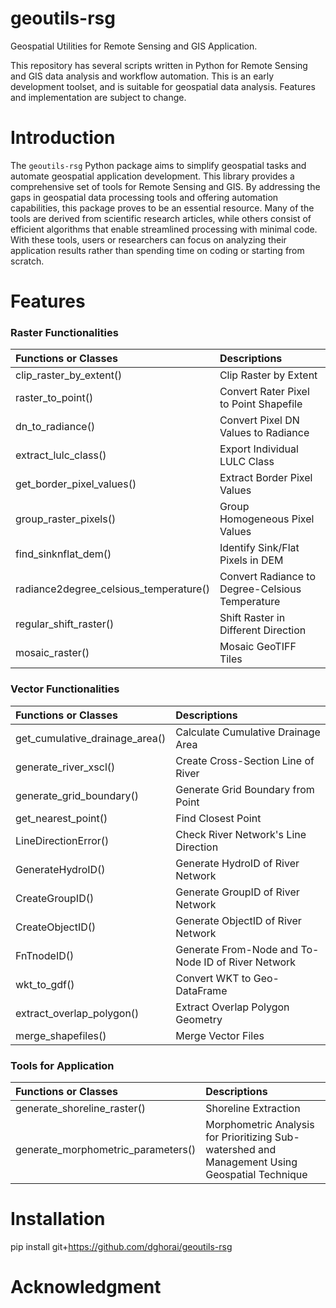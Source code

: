 # geoutils-rsg

Geospatial Utilities for Remote Sensing and GIS Application.

This repository has several scripts written in Python for Remote Sensing and GIS data analysis and workflow automation. This is an early development toolset, and is suitable for geospatial data analysis. Features and implementation are subject to change.

# Introduction

The `geoutils-rsg` Python package aims to simplify geospatial tasks and automate geospatial application development. This library provides a comprehensive set of tools for Remote Sensing and GIS. By addressing the gaps in geospatial data processing tools and offering automation capabilities, this package proves to be an essential resource. Many of the tools are derived from scientific research articles, while others consist of efficient algorithms that enable streamlined processing with minimal code. With these tools, users or researchers can focus on analyzing their application results rather than spending time on coding or starting from scratch.

# Features

### Raster Functionalities

| Functions or Classes                   | Descriptions                                    |
| :------------------------------------- | :---------------------------------------------- |
| clip_raster_by_extent()                | Clip Raster by Extent                           |
| raster_to_point()                      | Convert Rater Pixel to Point Shapefile          |
| dn_to_radiance()                       | Convert Pixel DN Values to Radiance             |
| extract_lulc_class()                   | Export Individual LULC Class                    |
| get_border_pixel_values()              | Extract Border Pixel Values                     |
| group_raster_pixels()                  | Group Homogeneous Pixel Values                  |
| find_sinknflat_dem()                   | Identify Sink/Flat Pixels in DEM                |
| radiance2degree_celsious_temperature() | Convert Radiance to Degree-Celsious Temperature |
| regular_shift_raster()                 | Shift Raster in Different Direction             |
| mosaic_raster()                        | Mosaic GeoTIFF Tiles                            |

### Vector Functionalities

| Functions or Classes           | Descriptions                                       |
| :----------------------------- | :------------------------------------------------- |
| get_cumulative_drainage_area() | Calculate Cumulative Drainage Area                 |
| generate_river_xscl()          | Create Cross-Section Line of River                 |
| generate_grid_boundary()       | Generate Grid Boundary from Point                  |
| get_nearest_point()            | Find Closest Point                                 |
| LineDirectionError()           | Check River Network's Line Direction               |
| GenerateHydroID()              | Generate HydroID of River Network                  |
| CreateGroupID()                | Generate GroupID of River Network                  |
| CreateObjectID()               | Generate ObjectID of River Network                 |
| FnTnodeID()                    | Generate From-Node and To-Node ID of River Network |
| wkt_to_gdf()                   | Convert WKT to Geo-DataFrame                       |
| extract_overlap_polygon()      | Extract Overlap Polygon Geometry                   |
| merge_shapefiles()             | Merge Vector Files                                 |

### Tools for Application

| Functions or Classes               | Descriptions                                                                                   |
| :--------------------------------- | :--------------------------------------------------------------------------------------------- |
| generate_shoreline_raster()        | Shoreline Extraction                                                                           |
| generate_morphometric_parameters() | Morphometric Analysis for Prioritizing Sub-watershed and Management Using Geospatial Technique |

# Installation

pip install git+https://github.com/dghorai/geoutils-rsg

# Acknowledgment
